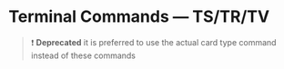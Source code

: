 # Terminal Commands — TS/TR/TV

> ❗ **Deprecated** it is preferred to use the actual card type command instead of these commands
